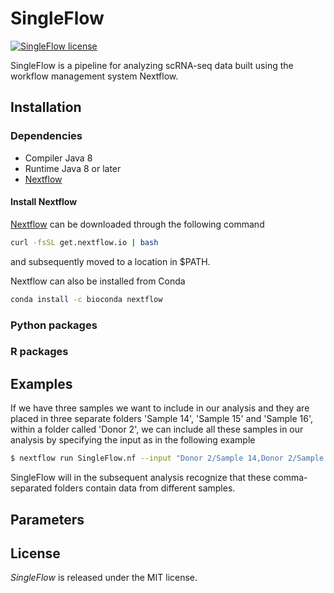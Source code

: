 SingleFlow
==============
[![SingleFlow license](https://img.shields.io/github/license/hernet/SingleFlow.svg?colorB=26af64&style=popout)](https://github.com/hernet/SingleFlow/blob/master/LICENSE)

SingleFlow is a pipeline for analyzing scRNA-seq data built using the workflow
management system Nextflow.

## Installation
### Dependencies
* Compiler Java 8
* Runtime Java 8 or later
* [Nextflow](https://github.com/nextflow-io/nextflow)

#### Install Nextflow
[Nextflow](https://github.com/nextflow-io/nextflow) can be downloaded through the following command

```sh
curl -fsSL get.nextflow.io | bash
```

and subsequently moved to a location in $PATH.

Nextflow can also be installed from Conda

```sh
conda install -c bioconda nextflow
```

### Python packages

### R packages


## Examples
If we have three samples we want to include in our analysis and they are placed in
three separate folders 'Sample 14', 'Sample 15' and 'Sample 16', within a folder
called 'Donor 2', we can include all these samples in our analysis by specifying
the input as in the following example

```sh
$ nextflow run SingleFlow.nf --input "Donor 2/Sample 14,Donor 2/Sample 15,Donor 2/Sample 16"

```

SingleFlow will in the subsequent analysis recognize that these comma-separated folders
contain data from different samples.

## Parameters

## License
*SingleFlow* is released under the MIT license.
